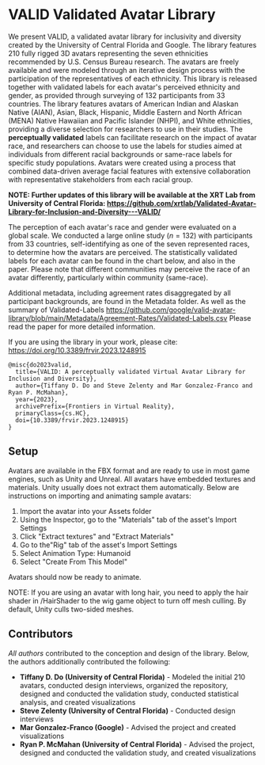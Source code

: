 # VALID Validated Avatar Library

We present VALID, a validated avatar library for inclusivity and diversity created by the University of Central Florida and Google. The library features 210 fully rigged 3D avatars representing the seven ethnicities recommended by U.S. Census Bureau research. The avatars are freely available and were modeled through an iterative design process with the participation of the representatives of each ethnicity. This library is released together with validated labels for each avatar's perceived ethnicity and gender, as provided through surveying of 132 participants from 33 countries. 
The library features avatars of American Indian and Alaskan Native (AIAN), Asian, Black, Hispanic, Middle Eastern and North African (MENA) Native Hawaiian and Pacific Islander (NHPI), and White ethnicities, providing a diverse selection for researchers to use in their studies. The **perceptually validated**  labels can facilitate research on the impact of avatar race, and researchers can choose to use the labels for studies aimed at individuals from different racial backgrounds or same-race labels for specific study populations. Avatars were created using a process that combined data-driven average facial features with extensive collaboration with representative stakeholders from each racial group. 


**NOTE: Further updates of this library will be available at the XRT Lab from University of Central Florida:
https://github.com/xrtlab/Validated-Avatar-Library-for-Inclusion-and-Diversity---VALID/**


The perception of each avatar's race and gender were evaluated on a global scale. We conducted a large online study ($n=132$) with participants from 33 countries, self-identifying as one of the seven represented races, to determine how the avatars are perceived. The statistically validated labels for each avatar can be found in the chart below, and also in the paper. Please note that different communities may perceive the race of an avatar differently, particularly within community (same-race). 

Additional metadata, including agreement rates disaggregated by all participant backgrounds, are found in the Metadata folder. As well as the summary of Validated-Labels https://github.com/google/valid-avatar-library/blob/main/Metadata/Agreement-Rates/Validated-Labels.csv Please read the paper for more detailed information. 

If you are using the library in your work, please cite:  https://doi.org/10.3389/frvir.2023.1248915

    @misc{do2023valid,
      title={VALID: A perceptually validated Virtual Avatar Library for Inclusion and Diversity}, 
      author={Tiffany D. Do and Steve Zelenty and Mar Gonzalez-Franco and Ryan P. McMahan},
      year={2023},
      archivePrefix={Frontiers in Virtual Reality},
      primaryClass={cs.HC},
      doi={10.3389/frvir.2023.1248915}
    }


## Setup
Avatars are available in the FBX format and are ready to use in most game engines, such as Unity and Unreal.  All avatars have embedded textures and materials. Unity usually does not extract them automatically. Below are instructions on importing and animating sample avatars: 

1. Import the avatar into your Assets folder
2. Using the Inspector, go to the "Materials" tab of the asset's Import Settings 
3. Click "Extract textures" and "Extract Materials"
4. Go to the"Rig" tab of the asset's Import Settings
5. Select Animation Type: Humanoid 
6. Select "Create From This Model" 

Avatars should now be ready to animate.

NOTE: 
If you are using an avatar with long hair, you need to apply the hair shader in /HairShader to the wig game object to turn off mesh culling. By default, Unity culls two-sided meshes. 

## Contributors
*All authors* contributed to the conception and design of the library. Below, the authors additionally contributed the following: 
 - **Tiffany D. Do  (University of Central Florida)** - Modeled the initial 210 avatars, conducted design interviews, organized the repository, designed and conducted the validation study, conducted statistical analysis, and created visualizations
 - **Steve Zelenty (University of Central Florida)** - Conducted design interviews
 - **Mar Gonzalez-Franco (Google)** - Advised the project and created visualizations 
 - **Ryan P. McMahan (University of Central Florida)** - Advised the project, designed and conducted the validation study, and created visualizations 
